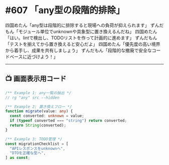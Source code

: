 # #607 「any型の段階的排除」

四国めたん「any型は段階的に排除すると現場への負荷が抑えられます」
ずんだもん「モジュール単位でunknownや具象型に置き換えるんだね」
四国めたん「はい。lintで検出し、TODOリストを作って計画的に進めます」
ずんだもん「テストを揃えてから置き換えると安心だよ」
四国めたん「優先度の高い境界から着手し、成果を共有しましょう」
ずんだもん「段階的な撤廃で安全なコードベースに近づけよう！」

---

## 📺 画面表示用コード

```typescript
/** Example 1: any一覧の抽出 */
// rg "any" src --hidden

/** Example 2: 置き換えフロー */
function migrate(value: any) {
  const converted: unknown = value;
  if (typeof converted === "string") return converted;
  return String(converted);
}

/** Example 3: TODO管理 */
const migrationChecklist = [
  "APIレスポンスをunknownへ",
  "DTOを正確な型へ",
] as const;
```
